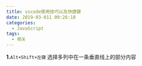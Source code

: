 ```yaml
---
title: vscode使用技巧以及快捷键
date: 2019-03-011 09:26:18
categories:
  - JavaScript
tags: 
  - 相关
---
```


**1.**<code>Alt+Shift+左键</code> 选择多列中在一条垂直线上的部分内容